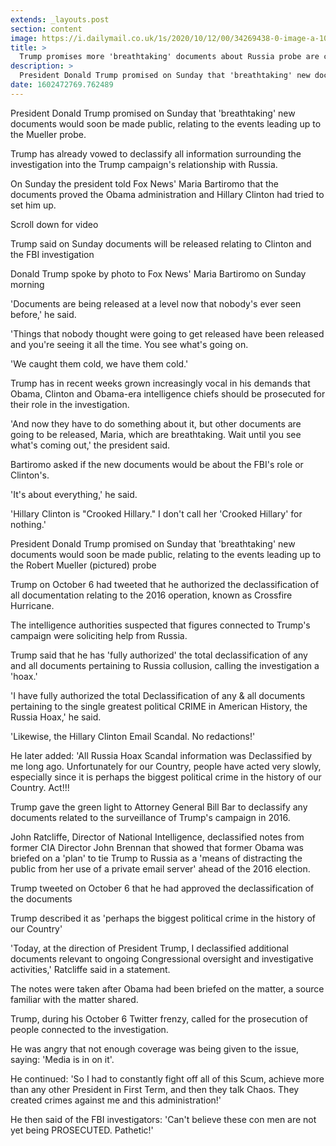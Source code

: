 ```yaml
--- 
extends: _layouts.post 
section: content 
image: https://i.dailymail.co.uk/1s/2020/10/12/00/34269438-0-image-a-10_1602457376642.jpg 
title: > 
  Trump promises more 'breathtaking' documents about Russia probe are coming 
description: > 
  President Donald Trump promised on Sunday that 'breathtaking' new documents would soon be made public, relating to the events leading up to the Mueller probe.Trump has already vowed to declassify all information surrounding the investigation into the Trump campaign's relationship with Russia.'And now they have to do something about it, but other documents are going to be released, Maria, which are breathtaking.'Hillary Clinton is "Crooked Hillary."Trump said that he has 'fully authorized' the total declassification of any and all documents pertaining to Russia collusion, calling the investigation a 'hoax.' 
date: 1602472769.762489 
--- 
```

President Donald Trump promised on Sunday that 'breathtaking' new documents would soon be made public, relating to the events leading up to the Mueller probe.

Trump has already vowed to declassify all information surrounding the investigation into the Trump campaign's relationship with Russia.

On Sunday the president told Fox News' Maria Bartiromo that the documents proved the Obama administration and Hillary Clinton had tried to set him up.

Scroll down for video

Trump said on Sunday documents will be released relating to Clinton and the FBI investigation

Donald Trump spoke by photo to Fox News' Maria Bartiromo on Sunday morning

'Documents are being released at a level now that nobody's ever seen before,' he said.

'Things that nobody thought were going to get released have been released and you're seeing it all the time. You see what's going on.

'We caught them cold, we have them cold.'

Trump has in recent weeks grown increasingly vocal in his demands that Obama, Clinton and Obama-era intelligence chiefs should be prosecuted for their role in the investigation.

'And now they have to do something about it, but other documents are going to be released, Maria, which are breathtaking. Wait until you see what's coming out,' the president said.

Bartiromo asked if the new documents would be about the FBI's role or Clinton's.

'It's about everything,' he said.

'Hillary Clinton is "Crooked Hillary." I don't call her 'Crooked Hillary' for nothing.'

President Donald Trump promised on Sunday that 'breathtaking' new documents would soon be made public, relating to the events leading up to the Robert Mueller (pictured) probe

Trump on October 6 had tweeted that he authorized the declassification of all documentation relating to the 2016 operation, known as Crossfire Hurricane.

The intelligence authorities suspected that figures connected to Trump's campaign were soliciting help from Russia.

Trump said that he has 'fully authorized' the total declassification of any and all documents pertaining to Russia collusion, calling the investigation a 'hoax.'

'I have fully authorized the total Declassification of any & all documents pertaining to the single greatest political CRIME in American History, the Russia Hoax,' he said.

'Likewise, the Hillary Clinton Email Scandal. No redactions!'

He later added: 'All Russia Hoax Scandal information was Declassified by me long ago. Unfortunately for our Country, people have acted very slowly, especially since it is perhaps the biggest political crime in the history of our Country. Act!!!

Trump gave the green light to Attorney General Bill Bar to declassify any documents related to the surveillance of Trump's campaign in 2016.

John Ratcliffe, Director of National Intelligence, declassified notes from former CIA Director John Brennan that showed that former Obama was briefed on a 'plan' to tie Trump to Russia as a 'means of distracting the public from her use of a private email server' ahead of the 2016 election.

Trump tweeted on October 6 that he had approved the declassification of the documents

Trump described it as 'perhaps the biggest political crime in the history of our Country'

'Today, at the direction of President Trump, I declassified additional documents relevant to ongoing Congressional oversight and investigative activities,' Ratcliffe said in a statement.

The notes were taken after Obama had been briefed on the matter, a source familiar with the matter shared.

Trump, during his October 6 Twitter frenzy, called for the prosecution of people connected to the investigation.

He was angry that not enough coverage was being given to the issue, saying: 'Media is in on it'.

He continued: 'So I had to constantly fight off all of this Scum, achieve more than any other President in First Term, and then they talk Chaos. They created crimes against me and this administration!'

He then said of the FBI investigators: 'Can't believe these con men are not yet being PROSECUTED. Pathetic!'